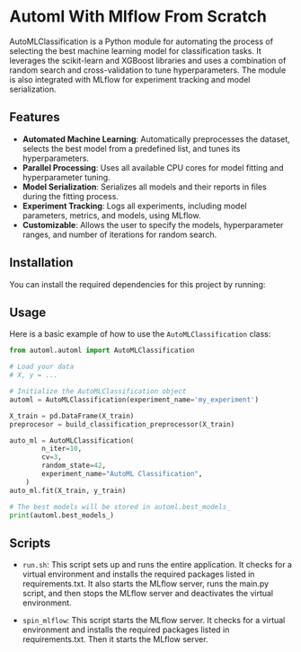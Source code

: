 # Automl With Mlflow From Scratch

AutoMLClassification is a Python module for automating the process of selecting the best machine learning model for classification tasks. It leverages the scikit-learn and XGBoost libraries and uses a combination of random search and cross-validation to tune hyperparameters. The module is also integrated with MLflow for experiment tracking and model serialization. 

## Features

- **Automated Machine Learning**: Automatically preprocesses the dataset, selects the best model from a predefined list, and tunes its hyperparameters.
- **Parallel Processing**: Uses all available CPU cores for model fitting and hyperparameter tuning.
- **Model Serialization**: Serializes all models and their reports in files during the fitting process.
- **Experiment Tracking**: Logs all experiments, including model parameters, metrics, and models, using MLflow.
- **Customizable**: Allows the user to specify the models, hyperparameter ranges, and number of iterations for random search.

## Installation

You can install the required dependencies for this project by running:


## Usage

Here is a basic example of how to use the `AutoMLClassification` class:

```python
from automl.automl import AutoMLClassification

# Load your data
# X, y = ...

# Initialize the AutoMLClassification object
automl = AutoMLClassification(experiment_name='my_experiment')

X_train = pd.DataFrame(X_train)
preprocesor = build_classification_preprocessor(X_train)

auto_ml = AutoMLClassification(
        n_iter=10,
        cv=3,
        random_state=42,
        experiment_name="AutoML Classification",
    )
auto_ml.fit(X_train, y_train)

# The best models will be stored in automl.best_models_
print(automl.best_models_)
``````


## Scripts

* `run.sh`: This script sets up and runs the entire application. It checks for a virtual environment and installs the required packages listed in requirements.txt. It also starts the MLflow server, runs the main.py script, and then stops the MLflow server and deactivates the virtual environment.

* `spin_mlflow`: This script starts the MLflow server. It checks for a virtual environment and installs the required packages listed in requirements.txt. Then it starts the MLflow server.
